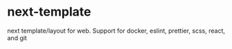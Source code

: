 # next-template
next template/layout for web. Support for docker, eslint, prettier, scss, react, and git 

